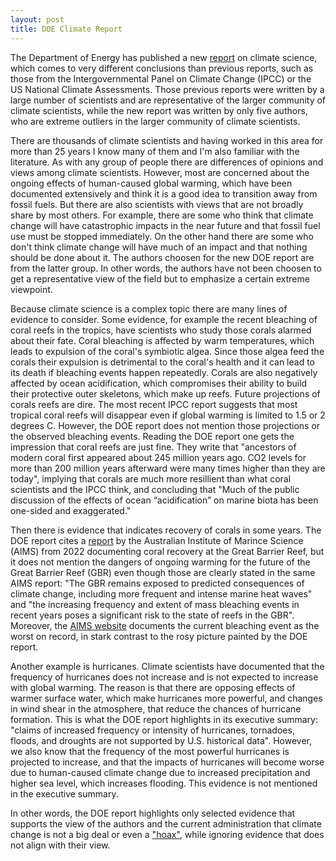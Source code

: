 ```yaml
---
layout: post
title: DOE Climate Report
---
```

The Department of Energy has published a new [report](https://www.energy.gov/topics/climate) on climate science, which comes to very different conclusions than previous reports, such as 
those from the Intergovernmental Panel on Climate Change (IPCC) or the US National Climate Assessments. Those previous reports were
written by a large number of scientists and are representative of the larger community of climate scientists, while the new report 
was written by only five authors, who are extreme outliers in the larger community of climate scientists.

There are thousands of climate scientists and having worked in this area for more than 25 years I know many of them and I'm also
familiar with the literature. As with any group of people there are differences of opinions and views among climate scientists. 
However, most are concerned about the ongoing effects of human-caused global warming, which have been documented extensively and think it is a good idea to transition away from fossil fuels. But 
there are also scientists with views that are not broadly share by most others. For example, there are some who think that 
climate change will have catastrophic impacts in the near future and that fossil fuel use must be stopped immediately. On the other
hand there are some who don't think climate change will have much of an impact and that nothing should be done about it. The authors 
choosen for the new DOE report are from the latter group. In other words, the authors have not been choosen to get a representative 
view of the field but to emphasize a certain extreme viewpoint.

Because climate science is a complex topic there are many lines of evidence to consider. Some evidence, for example the recent 
bleaching of coral reefs in the tropics, have scientists who study those corals alarmed about their fate. Coral bleaching 
is affected by warm temperatures, which leads to expulsion of the coral's symbiotic algea. Since those algea feed the corals their 
expulsion is detrimental to the coral's health and it can lead to its death if bleaching events happen repeatedly. Corals are also 
negatively affected by ocean acidification, which compromises their ability to build their protective outer skeletons, which make up 
reefs. Future projections of corals reefs are dire. The most recent IPCC report suggests that most tropical coral reefs will disappear
even if global warming is limited to 1.5 or 2 degrees C. However, the DOE report does not mention those projections or the observed 
bleaching events. Reading the DOE report one gets the impression that coral reefs are just fine. They write that "ancestors of 
modern coral first appeared about 245 million years ago. CO2 levels for more than 200 million years afterward were many times higher 
than they are today", implying that corals are much more resillient than what coral scientists and the IPCC think, and concluding 
that "Much of the public discussion of the effects of ocean “acidification” on marine biota has been one-sided and exaggerated." 

Then there is evidence that indicates recovery of corals in some years. The DOE report cites a 
[report](https://www.aims.gov.au/sites/default/files/2022-08/AIMS_LTMP_Report_on%20GBR_coral_status_2021_2022_040822F3.pdf) 
by the Australian Institute of Marince Science (AIMS) from 2022 documenting coral recovery at the Great Barrier Reef, but it does not 
mention the dangers of ongoing warming for the future of the Great Barrier Reef (GBR) even though those are clearly stated in the same 
AIMS report: "The GBR remains exposed to predicted consequences of climate change, including more frequent and intense marine heat 
waves" and "the increasing frequency and extent of mass bleaching events in recent years poses a significant risk to the state of 
reefs in the GBR". Moreover, the [AIMS website](https://www.aims.gov.au/information-centre/news-and-stories/worst-bleaching-event-record-wa-coral-reefs-following-long-lasting-and-widespread-marine-heatwave
) documents the current bleaching event as the worst on record, in stark contrast to the rosy picture painted by the DOE report.

Another example is hurricanes. Climate scientists have documented that the frequency of hurricanes does not increase and is not 
expected to increase with global warming. The reason is that there are opposing effects of warmer surface water, which make 
hurricanes more powerful, and changes in wind shear in the atmosphere, that reduce the chances of hurricane formation. This is what
the DOE report highlights in its executive summary: "claims of increased frequency or intensity of hurricanes, tornadoes, floods, 
and droughts are not supported by U.S. historical data". However, we also know that the frequency of the most powerful hurricanes
is projected to increase, and that the impacts of hurricanes will become worse due to human-caused climate change due to increased
precipitation and higher sea level, which increases flooding. This evidence is not mentioned in the executive summary.

In other words, the DOE report highlights only selected evidence that supports the view of the authors and the current administration 
that climate change is not a big deal or even a ["hoax"](https://www.c-span.org/clip/campaign-2016/user-clip-trump-calling-climate-chnage-a-hoax/4826855),
while ignoring evidence that does not align with their view.

